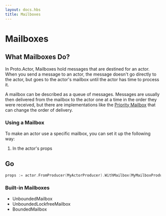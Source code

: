 ```yaml
---
layout: docs.hbs
title: Mailboxes
---
```


# Mailboxes

## What Mailboxes Do?

In Proto.Actor, Mailboxes hold messages that are destined for an actor. When you send a message to an actor, the message doesn't go directly to the actor, but goes to the actor's mailbox until the actor has time to process it.

A mailbox can be described as a queue of messages. Messages are usually then delivered from the mailbox to the actor one at a time in the order they were received, but there are implementations like the [Priority Mailbox](#unboundedprioritymailbox) that can change the order of delivery.

### Using a Mailbox

To make an actor use a specific mailbox, you can set it up the following way:

1. In the actor's props
## Go
```go
props := actor.FromProducer(MyActorProducer).WithMailbox(MyMailboxProducer)
```

### Built-in Mailboxes

* UnboundedMailbox
* UnboundedLockfreeMailbox
* BoundedMailbox